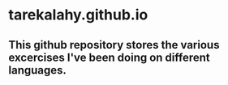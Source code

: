 # tarekalahy.github.io

## This github repository stores the various excercises I've been doing on different languages.
